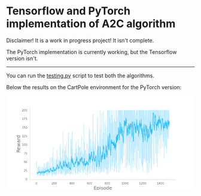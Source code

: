 
# Tensorflow and PyTorch implementation of A2C algorithm

Disclaimer! It is a work in progress project! It isn't complete.

The PyTorch implementation is currently working, but the Tensorflow version isn't.

---

You can run the [testing.py](testing.py) script to test both the algorithms.

Below the results on the CartPole environment for the PyTorch version:

![PyTorch](charts/torch.png)
